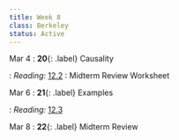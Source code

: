 ```yaml
---
title: Week 8
class: Berkeley
status: Active
---
```


Mar 4
: **20**{: .label} Causality
 <!-- : [Slides](#) &#8226; [Demos](#) &#8226; [Blank Demos](#) -->
: *Reading:* [12.2](https://inferentialthinking.com/chapters/12/2/Causality.html)
 : Midterm Review Worksheet

Mar 6
: **21**{: .label} Examples
 <!-- : [Slides](#) &#8226; [Demos](#) &#8226; [Blank Demos](#) -->
: *Reading:* [12.3](https://inferentialthinking.com/chapters/12/3/Deflategate.html)

Mar 8
: **22**{: .label} Midterm Review
 <!-- : [Slides](#) &#8226; [Demos](#) &#8226; [Blank Demos](#) -->
<!-- : **Exam**{: .label .label-exam} Midterm (7 - 9 PM) -->